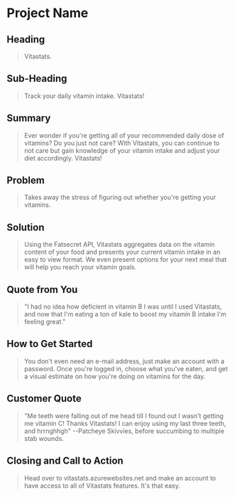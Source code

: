 # Project Name #

<!-- 
> This material was originally posted [here](http://www.quora.com/What-is-Amazons-approach-to-product-development-and-product-management). It is reproduced here for posterities sake.

There is an approach called "working backwards" that is widely used at Amazon. They work backwards from the customer, rather than starting with an idea for a product and trying to bolt customers onto it. While working backwards can be applied to any specific product decision, using this approach is especially important when developing new products or features.

For new initiatives a product manager typically starts by writing an internal press release announcing the finished product. The target audience for the press release is the new/updated product's customers, which can be retail customers or internal users of a tool or technology. Internal press releases are centered around the customer problem, how current solutions (internal or external) fail, and how the new product will blow away existing solutions.

If the benefits listed don't sound very interesting or exciting to customers, then perhaps they're not (and shouldn't be built). Instead, the product manager should keep iterating on the press release until they've come up with benefits that actually sound like benefits. Iterating on a press release is a lot less expensive than iterating on the product itself (and quicker!).

If the press release is more than a page and a half, it is probably too long. Keep it simple. 3-4 sentences for most paragraphs. Cut out the fat. Don't make it into a spec. You can accompany the press release with a FAQ that answers all of the other business or execution questions so the press release can stay focused on what the customer gets. My rule of thumb is that if the press release is hard to write, then the product is probably going to suck. Keep working at it until the outline for each paragraph flows. 

Oh, and I also like to write press-releases in what I call "Oprah-speak" for mainstream consumer products. Imagine you're sitting on Oprah's couch and have just explained the product to her, and then you listen as she explains it to her audience. That's "Oprah-speak", not "Geek-speak".

Once the project moves into development, the press release can be used as a touchstone; a guiding light. The product team can ask themselves, "Are we building what is in the press release?" If they find they're spending time building things that aren't in the press release (overbuilding), they need to ask themselves why. This keeps product development focused on achieving the customer benefits and not building extraneous stuff that takes longer to build, takes resources to maintain, and doesn't provide real customer benefit (at least not enough to warrant inclusion in the press release).

Log in, log out

See stats for the day

    Add food to list of what you've eaten
        Organize by time/meal? Should be drag and drop or something.

    Adjust food size from the base given size.

Check past days diets

See suggestions for your next meal that would help you hit your vitamin requirements. (assuming breakfast, lunch, dinner are the meals you eat)

Add friends and see their diets

Vitamin battles

    See who can skirt the edge of the maximum daily dose on vitamins for the longest or something

Vitamin achievements


 -->
 
## Heading ##
  > Vitastats.

## Sub-Heading ##
  > Track your daily vitamin intake. Vitastats!

## Summary ##
  > Ever wonder if you're getting all of your recommended daily dose of vitamins? Do you just not care? With Vitastats, you can continue to not care but gain knowledge of your vitamin intake and adjust your diet accordingly. Vitastats!

## Problem ##
  > Takes away the stress of figuring out whether you're getting your vitamins.

## Solution ##
  > Using the Fatsecret API, Vitastats aggregates data on the vitamin content of your food and presents your current vitamin intake in an easy to view format. We even present options for your next meal that will help you reach your vitamin goals.

## Quote from You ##
  > "I had no idea how deficient in vitamin B I was until I used Vitastats, and now that I'm eating a ton of kale to boost my vitamin B intake I'm feeling great."

## How to Get Started ##
  > You don't even need an e-mail address, just make an account with a password. Once you're logged in, choose what you've eaten, and get a visual estimate on how you're doing on vitamins for the day.

## Customer Quote ##
  > "Me teeth were falling out of me head till I found out I wasn't getting me vitamin C! Thanks Vitastats! I can enjoy using my last three teeth, and hrrnghhgh" --Patcheye Skivvies, before succumbing to multiple stab wounds.

## Closing and Call to Action ##
  > Head over to vitastats.azurewebsites.net and make an account to have access to all of Vitastats features. It's that easy.